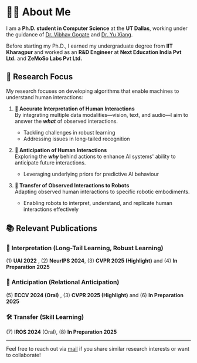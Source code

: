 # 👨‍💻 About Me

I am a **Ph.D. student in Computer Science** at the **UT Dallas**, working under the guidance of [Dr. Vibhav Gogate](https://personal.utdallas.edu/~vibhav.gogate/) and [Dr. Yu Xiang](https://yuxng.github.io/). 

Before starting my Ph.D., I earned my undergraduate degree from **IIT Kharagpur** and worked as an **R&D Engineer** at **Next Education India Pvt Ltd.** and **ZeMoSo Labs Pvt Ltd.** 

## 🧩 Research Focus

My research focuses on developing algorithms that enable machines to understand human interactions:

1. **🎥 Accurate Interpretation of Human Interactions**  
   By integrating multiple data modalities—vision, text, and audio—I aim to answer the **_what_** of observed interactions.  
   - Tackling challenges in robust learning  
   - Addressing issues in long-tailed recognition  

2. **🔮 Anticipation of Human Interactions**  
   Exploring the **_why_** behind actions to enhance AI systems' ability to anticipate future interactions.  
   - Leveraging underlying priors for predictive AI behaviour  

3. **🤖 Transfer of Observed Interactions to Robots**  
   Adapting observed human interactions to specific robotic embodiments.  
   - Enabling robots to interpret, understand, and replicate human interactions effectively

## 📚 Relevant Publications

### 🧠 Interpretation (Long-Tail Learning, Robust Learning)  
(1) **UAI 2022** , (2) **NeurIPS 2024**, (3) **CVPR 2025 (Highlight)** and (4) **In Preparation 2025**

### 🔗 Anticipation (Relational Anticipation)  
(5) **ECCV 2024 (Oral)** , (3) **CVPR 2025 (Highlight)** and (6) **In Preparation 2025**

### 🛠️ Transfer (Skill Learning)  
(7) **IROS 2024** (Oral), (8) **In Preparation 2025**

---

Feel free to reach out via [mail](rohith.peddi@utdallas.edu) if you share similar research interests or want to collaborate!
